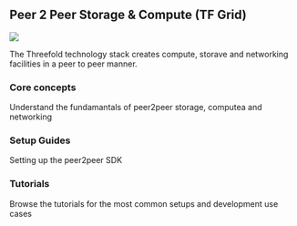 ## Peer 2 Peer Storage & Compute (TF Grid)

![](header.png)

The Threefold technology stack creates compute, storave and networking facilities in a peer to peer manner.

### Core concepts
Understand the fundamantals of peer2peer storage, computea and networking

### Setup Guides
Setting up the peer2peer SDK

### Tutorials
Browse the tutorials for the most common setups and development use cases

